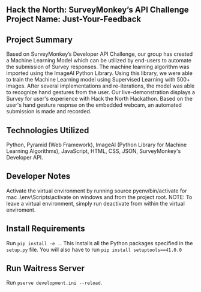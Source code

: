## Hack the North: SurveyMonkey’s API Challenge Project Name: Just-Your-Feedback

## Project Summary 
Based on SurveyMonkey’s Developer API Challenge, our group has created a Machine Learning Model which can be utilized by end-users to automate the submission of Survey responses. The machine learning algorithm was imported using the ImageAI Python Library. Using this library, we were able to train the Machine Learning model using Supervised Learning with 500+ images. After several implementations and re-iterations, the model was able to recognize hand gestures from the user. Our live-demonstration displays a Survey for user's experience with Hack the North Hackathon. Based on the user's hand gesture respnse on the embedded webcam, an automated submission is made and recorded.

## Technologies Utilized
Python, Pyramid (Web Framework), ImageAI (Python Library for Machine Learning Algorithms), JavaScript, HTML, CSS, JSON, SurveyMonkey's Developer API.

## Developer Notes
Activate the virtual environment by running source pyenv/bin/activate for mac .\env\Scripts\activate on windows and from the project root. NOTE: To leave a virtual environment, simply run deactivate from within the virtual enviroment.

## Install Requirements
Run `pip install -e .`. This installs all the Python packages specified in the `setup.py` file. You will also have to run `pip install setuptools==41.0.0` 

## Run Waitress Server
Run `pserve development.ini --reload`. 
